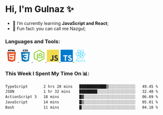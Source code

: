 <h1 align="left">Hi, I'm Gulnaz ✨</h1>
<!--  <img src="https://komarev.com/ghpvc/?username=funchosa&label=Profile%20views&color=0e75b6&style=flat" alt="funchosa"  />  -->

- 🌱 I’m currently learning **JavaScript and React**;
- 👾 Fun fact: you can call me Nazgul;
<h3 align="left">Languages and Tools:</h3>

<p align="left"> 
<!-- html5 -->
<a href="https://www.w3.org/html/" target="_blank" rel="noreferrer">   
<img src="https://raw.githubusercontent.com/devicons/devicon/master/icons/html5/html5-original-wordmark.svg" alt="html5" width="40" height="40"/> </a> 
<!-- css3 -->
<a href="https://www.w3schools.com/css/" target="_blank" rel="noreferrer"> 
<img src="https://raw.githubusercontent.com/devicons/devicon/master/icons/css3/css3-original-wordmark.svg" alt="css3" width="40" height="40"/> </a> 
<!-- nodejs -->
<a href="https://nodejs.org/" target="_blank" rel="noreferrer"> 
<img src="https://raw.githubusercontent.com/devicons/devicon/master/icons/nodejs/nodejs-original.svg" alt="css3" width="40" height="40"/> </a> 
<!-- javascript -->
<a href="https://developer.mozilla.org/en-US/docs/Web/JavaScript" target="_blank" rel="noreferrer">   
<img src="https://raw.githubusercontent.com/devicons/devicon/master/icons/javascript/javascript-original.svg" alt="javascript" width="40" height="40"/> </a>
<!-- typescript -->
<a href="https://www.typescriptlang.org" target="_blank" rel="noreferrer">   
<img src="https://raw.githubusercontent.com/devicons/devicon/master/icons/typescript/typescript-original.svg" alt="typescript" width="40" height="40"/> </a> 
<!-- react -->
<a href="https://reactjs.org/" target="_blank" rel="noreferrer">   
<img src="https://raw.githubusercontent.com/devicons/devicon/master/icons/react/react-original-wordmark.svg" alt="react" width="40" height="40"/> </a> 
  
<!-- <a href="https://www.docker.com" target="_blank" rel="noreferrer">   
<img src="https://raw.githubusercontent.com/devicons/devicon/master/icons/docker/docker-original-wordmark.svg" alt="react" width="40" height="40"/> </a> 

<a href="https://www.mongodb.com" target="_blank" rel="noreferrer">   
<img src="https://raw.githubusercontent.com/devicons/devicon/master/icons/mongodb/mongodb-original-wordmark.svg" alt="react" width="40" height="40"/> </a> 

<a href="https://www.npmjs.com" target="_blank" rel="noreferrer">   
<img src="https://raw.githubusercontent.com/devicons/devicon/master/icons/npm/npm-original-wordmark.svg" alt="react" width="40" height="40"/> </a> 

<a href="https://code.visualstudio.com" target="_blank" rel="noreferrer">   
<img src="https://raw.githubusercontent.com/devicons/devicon/master/icons/visualstudio/visualstudio-plain-wordmark.svg" alt="react" width="40" height="40"/> </a> 
 -->


  
<h3 align="left">This Week I Spent My Time On 📊:</h3>
<!--START_SECTION:waka-->

```txt
TypeScript       2 hrs 20 mins   ████████████▒░░░░░░░░░░░░   49.45 %
JSON             1 hr 32 mins    ████████░░░░░░░░░░░░░░░░░   32.48 %
ActionScript 3   18 mins         █▓░░░░░░░░░░░░░░░░░░░░░░░   06.69 %
JavaScript       14 mins         █▒░░░░░░░░░░░░░░░░░░░░░░░   05.01 %
Bash             11 mins         █░░░░░░░░░░░░░░░░░░░░░░░░   04.10 %
```

<!--END_SECTION:waka-->
